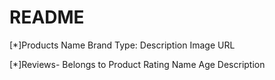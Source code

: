 # README

[*]Products 
Name
Brand
Type:
Description
Image URL


[*]Reviews- Belongs to Product
Rating 
Name
Age 
Description
